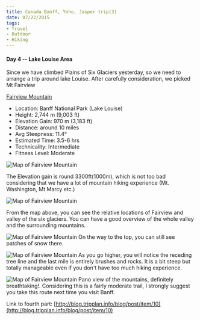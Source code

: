 ```yaml
---
title: Canada Banff, Yoho, Jasper trip(3)
date: 07/22/2015
tags: 
- Travel
- Outdoor
- Hiking
---
```


#### Day 4 -- Lake Louise Area
Since we have climbed Plains of Six Glaciers yesterday, so we need to arrange a trip around lake Louise. After carefully consideration, we picked Mt Fairview

<!--more-->

[Fairview Mountain](http://www.soistheman.com/diary/page.php?id=fairview-mtn&page=1)

* Location: Banff National Park (Lake Louise)
* Height: 2,744 m (9,003 ft)
* Elevation Gain: 970 m (3,183 ft)
* Distance: around 10 miles
* Avg Steepness: 11.4°
* Estimated Time: 3.5-6 hrs
* Technicality: Intermediate
* Fitness Level: Moderate

![Map of Fairview Mountain](http://i.imgur.com/ji1SMXu.jpg)

The Elevation gain is round 3300ft(1000m), which is not too bad considering that we have a lot of mountain hiking experience (Mt. Washington, Mt Marcy etc.)

![Map of Fairview Mountain](http://i.imgur.com/WEli5ag.jpg)

From the map above, you can see the relative locations of Fairview and valley of the six glaciers. You can have a good overview of the whole valley and the surrounding mountains.

![Map of Fairview Mountain](http://i.imgur.com/hND69e0.jpg)
On the way to the top, you can still see patches of snow there.

![Map of Fairview Mountain](http://i.imgur.com/ifWxDYu.jpg)
As you go higher, you will notice the receding tree line and the last mile is entirely brushes and rocks. It is a bit steep but totally manageable even if you don't have too much hiking experience.

![Map of Fairview Mountain](http://i.imgur.com/NJINjFY.jpg)
Pano view of the mountains, definitely breathtaking!. Considering this is a fairly moderate trail, I strongly suggest you take this route next time you visit Banff.

Link to fourth part: [http://blog.tripplan.info/blog/post/item/10](http://blog.tripplan.info/blog/post/item/10)
